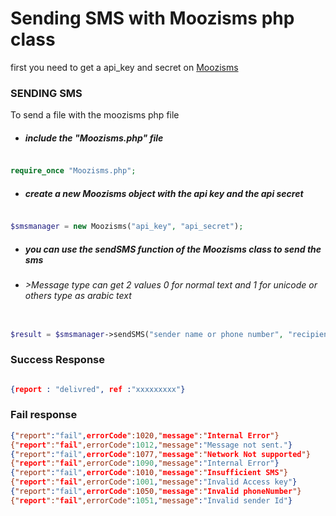 # Sending SMS with Moozisms php class 

first you need to get a api_key and secret on [Moozisms](http://moozisms.com/)

### SENDING SMS

To send a file with the moozisms php file 


- ##### include the "Moozisms.php" file 
```php

require_once "Moozisms.php";

```
- ##### create a new Moozisms object with the api key and the api secret  
```php

$smsmanager = new Moozisms("api_key", "api_secret");

```
- ##### you can use the sendSMS function of the Moozisms class to send the sms
- ###### >Message type can get 2 values 0 for normal text and 1 for unicode or others type as arabic text

```php

$result = $smsmanager->sendSMS("sender name or phone number", "recipient phone number ", "SMS content","Message Type(optionnal)");

```

### Success Response 

```json

{report : "delivred", ref :"xxxxxxxxx"}

```


### Fail response 

```json
{"report":"fail",errorCode":1020,"message":"Internal Error"}
{"report":"fail",errorCode":1012,"message":"Message not sent."}
{"report":"fail",errorCode":1077,"message":"Network Not supported"}
{"report":"fail",errorCode":1090,"message":"Internal Error"}
{"report":"fail",errorCode":1010,"message":"Insufficient SMS"}
{"report":"fail",errorCode":1001,"message":"Invalid Access key"}
{"report":"fail",errorCode":1050,"message":"Invalid phoneNumber"}
{"report":"fail",errorCode":1051,"message":"Invalid sender Id"}
```